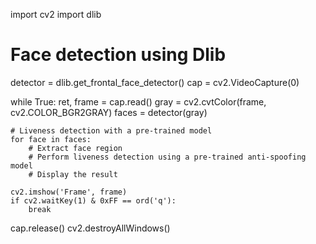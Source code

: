 import cv2
import dlib

# Face detection using Dlib
detector = dlib.get_frontal_face_detector()
cap = cv2.VideoCapture(0)

while True:
    ret, frame = cap.read()
    gray = cv2.cvtColor(frame, cv2.COLOR_BGR2GRAY)
    faces = detector(gray)
    
    # Liveness detection with a pre-trained model
    for face in faces:
        # Extract face region
        # Perform liveness detection using a pre-trained anti-spoofing model
        # Display the result
    
    cv2.imshow('Frame', frame)
    if cv2.waitKey(1) & 0xFF == ord('q'):
        break

cap.release()
cv2.destroyAllWindows()
